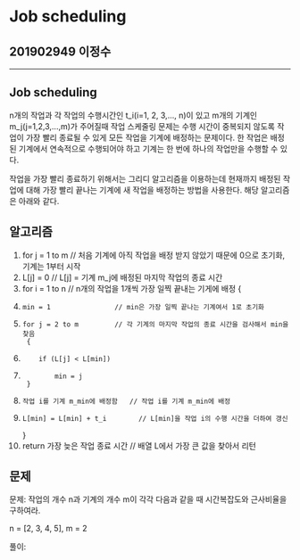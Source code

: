 # Job scheduling

## 201902949 이정수

--------------------------------------------------

## Job scheduling

 n개의 작업과 각 작업의 수행시간인 t_i(i=1, 2, 3,..., n)이 있고 m개의 기계인 m_j(j=1,2,3,...,m)가 주어질때 작업 스케줄링 문제는 수행 시간이 중복되지 않도록 작업이 가장 빨리 종료될 수 있게 모든 작업을 기계에 배정하는 문제이다.
한 작업은 배정된 기계에서 연속적으로 수행되어야 하고 기계는 한 번에 하나의 작업만을 수행할 수 있다.

작업을 가장 빨리 종료하기 위해서는 그리디 알고리즘을 이용하는데 현재까지 배정된 작업에 대해 가장 빨리 끝나는 기계에 새 작업을 배정하는 방법을 사용한다. 해당 알고리즘은 아래와 같다.

## 알고리즘

1. for j = 1 to m             // 처음 기계에 아직 작업을 배정 받지 않았기 때문에 0으로 초기화, 기계는 1부터 시작
2.    L[j] = 0                // L[j] = 기계 m_j에 배정된 마지막 작업의 종료 시간
3. for i = 1 to n             // n개의 작업을 1개씩 가장 일찍 끝내는 기게에 배정
    { 
4.     min = 1                // min은 가장 일찍 끝나는 기계여서 1로 초기화
5.     for j = 2 to m         // 각 기계의 마지막 작업의 종료 시간을 검사해서 min을 찾음
        {          
6.         if (L[j] < L[min])
7.             min = j
        }
8.     작업 i를 기계 m_min에 배정함   // 작업 i를 기계 m_min에 배정 
9.     L[min] = L[min] + t_i        // L[min]을 작업 i의 수행 시간을 더하여 갱신
    }
10. return 가장 늦은 작업 종료 시간   // 배열 L에서 가장 큰 값을 찾아서 리턴


## 문제

문제: 작업의 개수 n과 기계의 개수 m이 각각 다음과 같을 때 시간복잡도와 근사비율을 구하여라.

n = [2, 3, 4, 5], m = 2  

풀이: 



